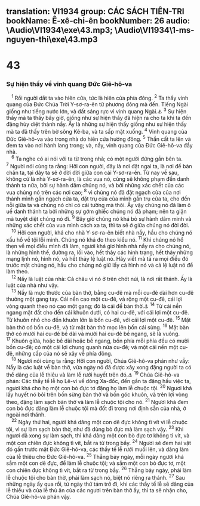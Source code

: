translation: VI1934
group: CÁC SÁCH TIÊN-TRI
bookName: Ê-xê-chi-ên 
bookNumber: 26
audio: \Audio\VI1934\exe\43.mp3; \Audio\VI1934\1-ms-nguyen-thi\exe\43.mp3
-------

<div class="title"><h1>43</h1><h3>Sự hiện thấy về vinh quang Đức Giê-hô-va</h3></div>
<span class="verse exe_43_1"> <sup>1</sup> Rồi người dắt ta vào hiên cửa, tức là hiên cửa phía đông. </span>
<span class="verse exe_43_2"><sup>2</sup> Ta thấy vinh quang của Đức Chúa Trời Y-sơ-ra-ên từ phương đông mà đến. Tiếng Ngài giống như tiếng nước lớn, và đất sáng rực vì vinh quang Ngài.<a data-toggle="tooltip" data-placement="bottom" title="Exe 10:3-4,18,19; 11:22-23; Kh 1:15">⚓</a></span>
<span class="verse exe_43_3"><sup>3</sup> Sự hiện thấy mà ta thấy bấy giờ, giống như sự hiện thấy đã hiện ra cho ta khi ta đến đặng hủy diệt thành nầy. Ấy là những sự hiện thấy giống như sự hiện thấy mà ta đã thấy trên bờ sông Kê-ba, và ta sấp mặt xuống. </span>
<span class="verse exe_43_4"><sup>4</sup> Vinh quang của Đức Giê-hô-va vào trong nhà do hiên cửa hướng đông. </span>
<span class="verse exe_43_5"><sup>5</sup> Thần cất ta lên và đem ta vào nơi hành lang trong; và, nầy, vinh quang của Đức Giê-hô-va đầy nhà. <br/></span>
<span class="verse exe_43_6"> <sup>6</sup> Ta nghe có ai nói với ta từ trong nhà; có một người đứng gần bên ta. </span>
<span class="verse exe_43_7"><sup>7</sup> Người nói cùng ta rằng: Hỡi con người, đây là nơi đặt ngai ta, là nơi để bàn chân ta, tại đây ta sẽ ở đời đời giữa con cái Y-sơ-ra-ên. Từ nay về sau, không cứ là nhà Y-sơ-ra-ên, là các vua nó, cũng sẽ không phạm đến danh thánh ta nữa, bởi sự hành dâm chúng nó, và bởi những xác chết của các vua chúng nó trên các nơi cao; </span>
<span class="verse exe_43_8"><sup>8</sup> vì chúng nó đã đặt ngạch cửa của nơi thánh mình gần ngạch cửa ta, đặt trụ cửa của mình gần trụ cửa ta, cho đến nỗi giữa ta và chúng nó chỉ có cái tường mà thôi. Ấy vậy chúng nó đã làm ô uế danh thánh ta bởi những sự gớm ghiếc chúng nó đã phạm; nên ta giận mà tuyệt diệt chúng nó đi. </span>
<span class="verse exe_43_9"><sup>9</sup> Bây giờ chúng nó khá bỏ sự hành dâm mình và những xác chết của vua mình cách xa ta, thì ta sẽ ở giữa chúng nó đời đời. <br/></span>
<span class="verse exe_43_10"> <sup>10</sup> Hỡi con người, khá cho nhà Y-sơ-ra-ên biết nhà nầy, hầu cho chúng nó xấu hổ về tội lỗi mình. Chúng nó khá đo theo kiểu nó. </span>
<span class="verse exe_43_11"><sup>11</sup> Khi chúng nó hổ thẹn về mọi điều mình đã làm, ngươi khá giơ hình nhà nầy ra cho chúng nó, là những hình thế, đường ra, lối vào, hết thảy các hình trạng, hết thảy những mạng lịnh nó, hình nó, và hết thảy lệ luật nó. Hãy viết mà tả ra mọi điều đó trước mặt chúng nó, hầu cho chúng nó giữ lấy cả hình nó và cả lệ luật nó để làm theo. <br/></span>
<span class="verse exe_43_12"> <sup>12</sup> Nầy là luật của nhà: Cả châu vi nó ở trên chót núi, là nơi rất thánh. Ấy là luật của nhà như vậy. <br/></span>
<span class="verse exe_43_13"> <sup>13</sup> Nầy là mực thước của bàn thờ, bằng cu-đê mà mỗi cu-đê dài hơn cu-đê thường một gang tay. Cái nền cao một cu-đê, và rộng một cu-đê, cái lợi vòng quanh theo nó cao một gang; đó là cái đế bàn thờ.<a data-toggle="tooltip" data-placement="bottom" title="Xu 27:1-2; 2Su 4:1">⚓</a></span>
<span class="verse exe_43_14"><sup>14</sup> Từ cái nền ngang mặt đất cho đến cái khuôn dưới, có hai cu-đê, với cái lợi một cu-đê. Từ khuôn nhỏ cho đến khuôn lớn là bốn cu-đê, với cái lợi một cu-đê. </span>
<span class="verse exe_43_15"><sup>15</sup> Mặt bàn thờ có bốn cu-đê, và từ mặt bàn thờ mọc lên bốn cái sừng. </span>
<span class="verse exe_43_16"><sup>16</sup> Mặt bàn thờ có mười hai cu-đê bề dài và mười hai cu-đê bề ngang, sẽ là vuông. </span>
<span class="verse exe_43_17"><sup>17</sup> Khuôn giữa, hoặc bề dài hoặc bề ngang, bốn phía mỗi phía đều có mười bốn cu-đê; có một cái lợi chung quanh nửa cu-đê; và một cái nền một cu-đê, những cấp của nó sẽ xây về phía đông. <br/></span>
<span class="verse exe_43_18"> <sup>18</sup> Người nói cùng ta rằng: Hỡi con người, Chúa Giê-hô-va phán như vầy: Nầy là các luật về bàn thờ, vừa ngày nó đã được xây xong đặng người ta có thể dâng của lễ thiêu và làm lễ rưới huyết trên đó.<a data-toggle="tooltip" data-placement="bottom" title="Xu 29:35-37 ">⚓</a></span>
<span class="verse exe_43_19"><sup>19</sup> Chúa Giê-hô-va phán: Các thầy tế lễ họ Lê-vi về dòng Xa-đốc, đến gần ta đặng hầu việc ta, ngươi khá cho họ một con bò đực tơ đặng họ làm lễ chuộc tội. </span>
<span class="verse exe_43_20"><sup>20</sup> Ngươi khá lấy huyết nó bôi trên bốn sừng bàn thờ và bốn góc khuôn, và trên lợi vòng theo, đặng làm sạch bàn thờ và làm lễ chuộc tội cho nó. </span>
<span class="verse exe_43_21"><sup>21</sup> Ngươi khá đem con bò đực dâng làm lễ chuộc tội mà đốt đi trong nơi định sẵn của nhà, ở ngoài nơi thánh. <br/></span>
<span class="verse exe_43_22"> <sup>22</sup> Ngày thứ hai, người khá dâng một con dê đực không tì vít vì lễ chuộc tội, vì sự làm sạch bàn thờ, như đã dùng bò đực mà làm sạch vậy. </span>
<span class="verse exe_43_23"><sup>23</sup> Khi ngươi đã xong sự làm sạch, thì khá dâng một con bò đực tơ không tì vít, và một con chiên đực không tì vít, bắt ra từ trong bầy. </span>
<span class="verse exe_43_24"><sup>24</sup> Ngươi sẽ đem hai vật đó gần trước mặt Đức Giê-hô-va, các thầy tế lễ rưới muối lên, và dâng làm của lễ thiêu cho Đức Giê-hô-va. </span>
<span class="verse exe_43_25"><sup>25</sup> Thẳng bảy ngày, mỗi ngày ngươi khá sắm một con dê đực, để làm lễ chuộc tội; và sắm một con bò đực tơ, một con chiên đực không tì vít, bắt ra từ trong bầy. </span>
<span class="verse exe_43_26"><sup>26</sup> Thẳng bảy ngày, phải làm lễ chuộc tội cho bàn thờ, phải làm sạch nó, biệt nó riêng ra thánh. </span>
<span class="verse exe_43_27"><sup>27</sup> Sau những ngày ấy qua rồi, từ ngày thứ tám trở đi, khi các thầy tế lễ sẽ dâng của lễ thiêu và của lễ thù ân của các ngươi trên bàn thờ ấy, thì ta sẽ nhận cho, Chúa Giê-hô-va phán vậy. <br/></span>

